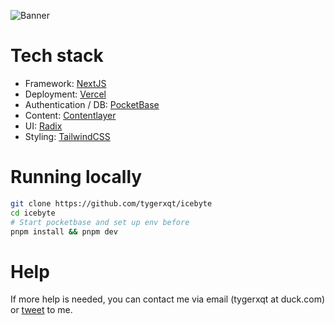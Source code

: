 ![Banner](https://i.imgur.com/LrDW6CI.png)

# Tech stack

* Framework: [NextJS](https://nextjs.org/)
* Deployment: [Vercel](https://vercel.com/)
* Authentication / DB: [PocketBase](https://pocketbase.io)
* Content: [Contentlayer](https://www.contentlayer.dev/)
* UI: [Radix](https://radix-ui.com/)
* Styling: [TailwindCSS](https://tailwindcss.com/)  

# Running locally

```bash
git clone https://github.com/tygerxqt/icebyte
cd icebyte
# Start pocketbase and set up env before
pnpm install && pnpm dev
```

# Help

If more help is needed, you can contact me via email (tygerxqt at duck.com) or [tweet](https://twitter.com/intent/tweet?text=%40tygerxqt) to me.
